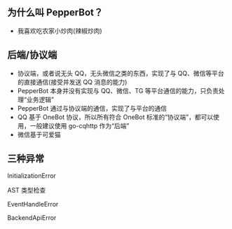 ## 为什么叫 PepperBot？

- 我喜欢吃农家小炒肉(辣椒炒肉)

## 后端/协议端

- 协议端，或者说无头 QQ，无头微信之类的东西，实现了与 QQ、微信等平台的直接通信(接受并发送 QQ 消息的能力)
- PepperBot 本身并没有实现与 QQ、微信、TG 等平台通信的能力，只负责处理“业务逻辑”
- PepperBot 通过与协议端的通信，实现了与平台的通信
- QQ 基于 OneBot 协议，所以所有符合 OneBot 标准的“协议端”，都可以使用，一般建议使用 go-cqhttp 作为“后端”
- 微信基于可爱猫

## 三种异常

InitializationError

AST 类型检查

EventHandleError

BackendApiError
